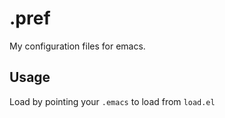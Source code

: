 # .pref
My configuration files for emacs.

## Usage
Load by pointing your `.emacs` to load from `load.el`
